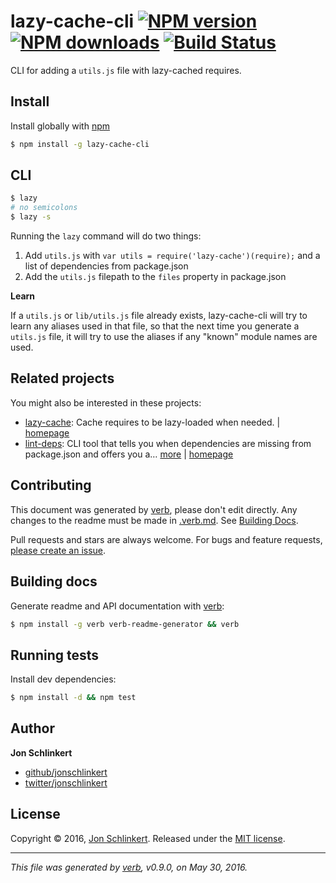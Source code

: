 # lazy-cache-cli [![NPM version](https://img.shields.io/npm/v/lazy-cache-cli.svg?style=flat)](https://www.npmjs.com/package/lazy-cache-cli) [![NPM downloads](https://img.shields.io/npm/dm/lazy-cache-cli.svg?style=flat)](https://npmjs.org/package/lazy-cache-cli) [![Build Status](https://img.shields.io/travis/jonschlinkert/lazy-cache-cli.svg?style=flat)](https://travis-ci.org/jonschlinkert/lazy-cache-cli)

CLI for adding a `utils.js` file with lazy-cached requires.

## Install

Install globally with [npm](https://www.npmjs.com/)

```sh
$ npm install -g lazy-cache-cli
```

## CLI

```sh
$ lazy
# no semicolons
$ lazy -s
```

Running the `lazy` command will do two things:

1. Add `utils.js` with `var utils = require('lazy-cache')(require);` and a list of dependencies from package.json
2. Add the `utils.js` filepath to the `files` property in package.json

**Learn**

If a `utils.js` or `lib/utils.js` file already exists, lazy-cache-cli will try to learn any aliases used in that file, so that the next time you generate a `utils.js` file, it will try to use the aliases if any "known" module names are used.

## Related projects

You might also be interested in these projects:

* [lazy-cache](https://www.npmjs.com/package/lazy-cache): Cache requires to be lazy-loaded when needed. | [homepage](https://github.com/jonschlinkert/lazy-cache)
* [lint-deps](https://www.npmjs.com/package/lint-deps): CLI tool that tells you when dependencies are missing from package.json and offers you a… [more](https://www.npmjs.com/package/lint-deps) | [homepage](https://github.com/jonschlinkert/lint-deps)

## Contributing

This document was generated by [verb](https://github.com/verbose/verb), please don't edit directly. Any changes to the readme must be made in [.verb.md](.verb.md). See [Building Docs](#building-docs).

Pull requests and stars are always welcome. For bugs and feature requests, [please create an issue](https://github.com/jonschlinkert/lazy-cache-cli/issues/new).

## Building docs

Generate readme and API documentation with [verb](https://github.com/verbose/verb):

```sh
$ npm install -g verb verb-readme-generator && verb
```

## Running tests

Install dev dependencies:

```sh
$ npm install -d && npm test
```

## Author

**Jon Schlinkert**

* [github/jonschlinkert](https://github.com/jonschlinkert)
* [twitter/jonschlinkert](http://twitter.com/jonschlinkert)

## License

Copyright © 2016, [Jon Schlinkert](https://github.com/jonschlinkert).
Released under the [MIT license](https://github.com/jonschlinkert/lazy-cache-cli/blob/master/LICENSE).

***

_This file was generated by [verb](https://github.com/verbose/verb), v0.9.0, on May 30, 2016._